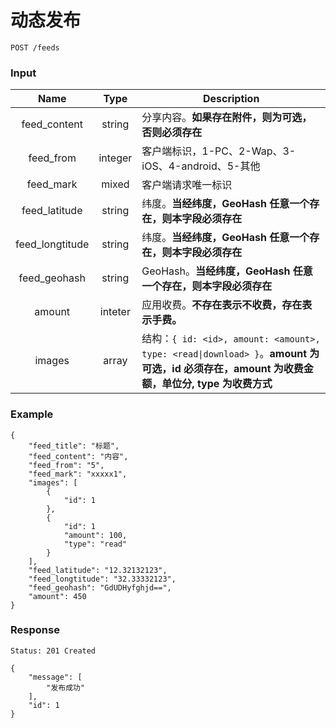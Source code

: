 # 动态发布

```
POST /feeds
```

### Input

| Name | Type | Description |
|:----:|:----:|----|
| feed_content | string | 分享内容。**如果存在附件，则为可选，否则必须存在** |
| feed_from | integer | 客户端标识，1-PC、2-Wap、3-iOS、4-android、5-其他 |
| feed_mark | mixed | 客户端请求唯一标识 |
| feed_latitude | string | 纬度。**当经纬度，GeoHash 任意一个存在，则本字段必须存在** |
| feed_longtitude | string | 纬度。**当经纬度，GeoHash 任意一个存在，则本字段必须存在** |
| feed_geohash | string | GeoHash。**当经纬度，GeoHash 任意一个存在，则本字段必须存在** |
| amount | inteter | 应用收费。**不存在表示不收费，存在表示手费。**|
| images | array | 结构：`{ id: <id>, amount: <amount>, type: <read\|download> }`。**amount 为可选，id 必须存在，amount 为收费金额，单位分, type 为收费方式** |


### Example
```json5
{
    "feed_title": "标题",
    "feed_content": "内容",
    "feed_from": "5",
    "feed_mark": "xxxxx1",
    "images": [
        {
            "id": 1
        },
        {
            "id": 1
            "amount": 100,
            "type": "read"
        }
    ],
    "feed_latitude": "12.32132123",
    "feed_longtitude": "32.33332123",
    "feed_geohash": "GdUDHyfghjd==",
    "amount": 450
}
```

### Response

```
Status: 201 Created
```
```json5
{
    "message": [
        "发布成功"
    ],
    "id": 1
}
```
